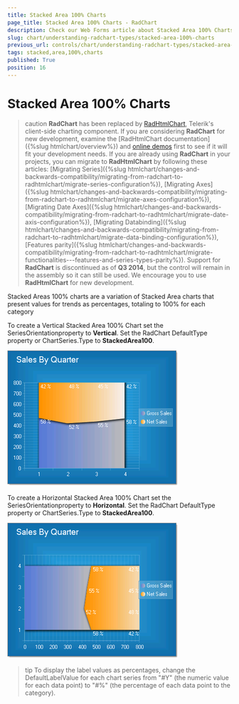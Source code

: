 ```yaml
---
title: Stacked Area 100% Charts
page_title: Stacked Area 100% Charts - RadChart
description: Check our Web Forms article about Stacked Area 100% Charts.
slug: chart/understanding-radchart-types/stacked-area-100%-charts
previous_url: controls/chart/understanding-radchart-types/stacked-area-100%-charts
tags: stacked,area,100%,charts
published: True
position: 16
---
```


# Stacked Area 100% Charts

>caution  **RadChart** has been replaced by [RadHtmlChart](https://www.telerik.com/products/aspnet-ajax/html-chart.aspx), Telerik's client-side charting component. If you are considering **RadChart** for new development, examine the [RadHtmlChart documentation]({%slug htmlchart/overview%}) and [online demos](https://demos.telerik.com/aspnet-ajax/htmlchart/examples/overview/defaultcs.aspx) first to see if it will fit your development needs. If you are already using **RadChart** in your projects, you can migrate to **RadHtmlChart** by following these articles: [Migrating Series]({%slug htmlchart/changes-and-backwards-compatibility/migrating-from-radchart-to-radhtmlchart/migrate-series-configuration%}), [Migrating Axes]({%slug htmlchart/changes-and-backwards-compatibility/migrating-from-radchart-to-radhtmlchart/migrate-axes-configuration%}), [Migrating Date Axes]({%slug htmlchart/changes-and-backwards-compatibility/migrating-from-radchart-to-radhtmlchart/migrate-date-axis-configuration%}), [Migrating Databinding]({%slug htmlchart/changes-and-backwards-compatibility/migrating-from-radchart-to-radhtmlchart/migrate-data-binding-configuration%}), [Features parity]({%slug htmlchart/changes-and-backwards-compatibility/migrating-from-radchart-to-radhtmlchart/migrate-functionalities---features-and-series-types-parity%}). Support for **RadChart** is discontinued as of **Q3 2014**, but the control will remain in the assembly so it can still be used. We encourage you to use **RadHtmlChart** for new development.

Stacked Areas 100% charts are a variation of Stacked Area charts that present values for trends as percentages, totaling to 100% for each category

To create a Vertical Stacked Area 100% Chart set the SeriesOrientationproperty to **Vertical**. Set the RadChart DefaultType property or ChartSeries.Type to **StackedArea100**.

![Vertical Stacked Area 100% Chart](images/radchartelements13.png)

To create a Horizontal Stacked Area 100% Chart set the SeriesOrientationproperty to **Horizontal**. Set the RadChart DefaultType property or ChartSeries.Type to **StackedArea100**.

![Horizontal Stacked Area 100% Chart](images/radchartelements14.png)

>tip To display the label values as percentages, change the DefaultLabelValue for each chart series from "#Y" (the numeric value for each data point) to "#%" (the percentage of each data point to the category).


